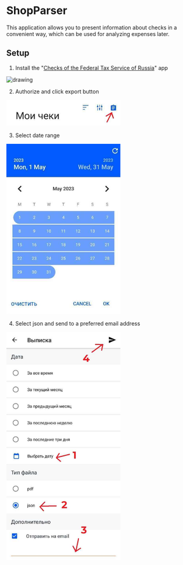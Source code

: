 # ShopParser

This application allows you to present information about checks in a convenient way, which can be used for analyzing expenses later.

## Setup

1) Install the "[Checks of the Federal Tax Service of Russia](https://play.google.com/store/apps/details?id=ru.fns.billchecker)" app
<img style="margin-right: 30px" src="https://u.to/X--BHw" alt="drawing" width="300"/>

2) Authorize and click export button
<img style="margin-right: 30px" src="images/export_button.jpg" alt="drawing" width="300"/>

3) Select date range
<img style="margin-right: 30px" src="images/range.jpg" alt="drawing" width="300"/>

4) Select json and send to a preferred email address
<img style="margin-right: 30px" src="images/send.jpg" alt="drawing" width="300"/>